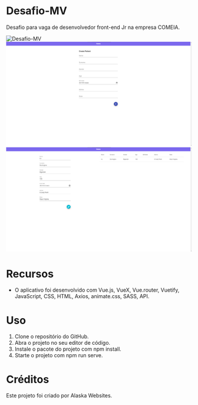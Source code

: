 # Desafio-MV

Desafio para vaga de desenvolvedor front-end Jr na empresa COMEIA.

<img src="./src/assets/img/design1.png" alt="Desafio-MV">
<img src="./src/assets/img/design2.png" alt="Desafio-MV">
<img src="./src/assets/img/design3.png" alt="Desafio-MV">

# Recursos

* O aplicativo foi desenvolvido com Vue.js, VueX, Vue.router, Vuetify, JavaScript, CSS, HTML, Axios, animate.css, SASS, API.

# Uso

1. Clone o repositório do GitHub.
2. Abra o projeto no seu editor de código.
3. Instale o pacote do projeto com npm install.
3. Starte o projeto com npm run serve.

# Créditos

Este projeto foi criado por Alaska Websites.